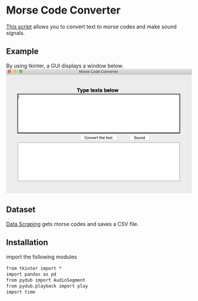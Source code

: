 # Morse Code Converter
[This script](https://github.com/taishi-nammoto/morse-code-GUI-/blob/main/main.py) allows you to convert text to morse codes and make sound signals.

## Example 
By using tkinter, a GUI displays a window below.
![window](https://github.com/taishi-nammoto/morse-code-GUI-/blob/main/Data/sample_img.png)

## Dataset
[Data Scraping](https://github.com/taishi-nammoto/morse-code-GUI-/blob/main/data_scraping.ipynb) gets morse codes and saves a CSV file. 

## Installation 
import the following modules
```
from tkinter import *
import pandas as pd 
from pydub import AudioSegment
from pydub.playback import play
import time
```
